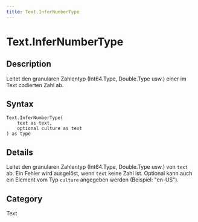 ```yaml
---
title: Text.InferNumberType
---
```


# Text.InferNumberType


## Description

Leitet den granularen Zahlentyp (Int64.Type, Double.Type usw.) einer im Text codierten Zahl ab.


## Syntax

```powerquery
Text.InferNumberType(
    text as text,
    optional culture as text
) as type
```


## Details

Leitet den granularen Zahlentyp (Int64.Type, Double.Type usw.) von <code>text</code> ab. Ein Fehler wird ausgelöst, wenn <code>text</code> keine Zahl ist. Optional kann auch ein Element vom Typ <code>culture</code> angegeben werden (Beispiel: "en-US").



## Category
Text
